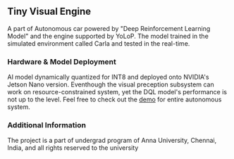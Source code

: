 ## Tiny Visual Engine 

A part of Autonomous car powered by "Deep Reinforcement Learning Model" and the engine supported by YoLoP. The model trained in the 
simulated environment called Carla and tested in the real-time. 

### Hardware & Model Deployment 
AI model dynamically quantized for INT8 and deployed onto NVIDIA's Jetson Nano version. Eventhough the visual preception subsystem can work on resource-constrained system, yet the DQL model's performance is not up to the level. Feel free to check out the [demo](https://drive.google.com/file/d/1i_Ozc9cvituXRoM7Q_NsZlngLDh0dT7H/view?usp=drive_link) for entire autonomous system. 

### Additional Information 
The project is a part of undergrad program of Anna University, Chennai, India, and all rights reserved to the university